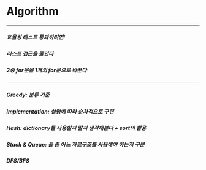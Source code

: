 # Algorithm
----
##### 효율성 테스트 통과하려면!
##### **리스트 접근을 줄인다**
##### **2중 for문을 1개의 for문으로 바꾼다**
----
##### Greedy: 분류 기준
##### Implementation: 설명에 따라 순차적으로 구현
##### Hash: dictionary를 사용할지 말지 생각해본다 + sort의 활용
##### Stack & Queue: 둘 중 어느 자료구조를 사용해야 하는지 구분
##### DFS/BFS